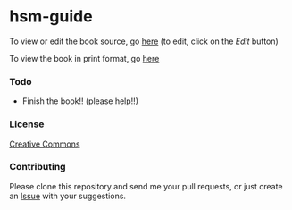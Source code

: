 hsm-guide
=========

To view or edit the book source, go [here](https://github.com/snowch/hsm-guide/blob/master/book.md) (to edit, click on the *Edit* button)

To view the book in print format, go [here](https://gitprint.com/snowch/hsm-guide/blob/master/book.md)

### Todo

- Finish the book!! (please help!!)

### License

[Creative Commons](https://creativecommons.org/publicdomain/zero/1.0/)

### Contributing

Please clone this repository and send me your pull requests, or just create an [Issue](https://github.com/snowch/hsm-guide/issues) with your suggestions.
